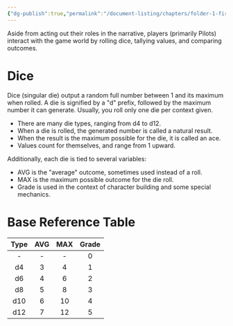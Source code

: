 ```yaml
---
{"dg-publish":true,"permalink":"/document-listing/chapters/folder-1-first-steps/dice-and-values/"}
---
```


Aside from acting out their roles in the narrative, players (primarily Pilots) interact with the game world by rolling dice, tallying values, and comparing outcomes.

# Dice
Dice (singular die) output a random full number between 1 and its maximum when rolled. A die is signified by a "d" prefix, followed by the maximum number it can generate. Usually, you roll only one die per context given.
- There are many die types, ranging from d4 to d12.
- When a die is rolled, the generated number is called a natural result.
- When the result is the maximum possible for the die, it is called an ace.
- Values count for themselves, and range from 1 upward.

Additionally, each die is tied to several variables:
- AVG is the "average" outcome, sometimes used instead of a roll.
- MAX is the maximum possible outcome for the die roll.
- Grade is used in the context of character building and some special mechanics.

# Base Reference Table

| Type | AVG | MAX | Grade |
| :--: | :-: | :-: | :---: |
|  -   |  -  |  -  |   0   |
|  d4  |  3  |  4  |   1   |
|  d6  |  4  |  6  |   2   |
|  d8  |  5  |  8  |   3   |
| d10  |  6  | 10  |   4   |
| d12  |  7  | 12  |   5   |

